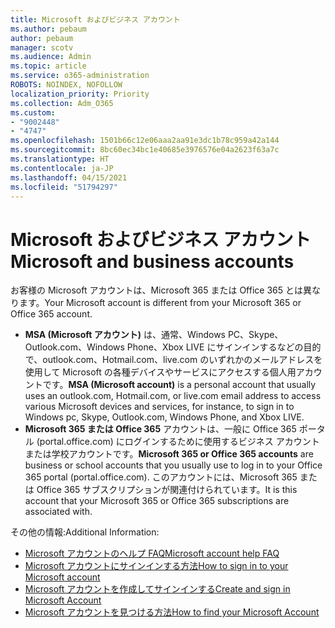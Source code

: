 ```yaml
---
title: Microsoft およびビジネス アカウント
ms.author: pebaum
author: pebaum
manager: scotv
ms.audience: Admin
ms.topic: article
ms.service: o365-administration
ROBOTS: NOINDEX, NOFOLLOW
localization_priority: Priority
ms.collection: Adm_O365
ms.custom:
- "9002448"
- "4747"
ms.openlocfilehash: 1501b66c12e06aaa2aa91e3dc1b78c959a42a144
ms.sourcegitcommit: 8bc60ec34bc1e40685e3976576e04a2623f63a7c
ms.translationtype: HT
ms.contentlocale: ja-JP
ms.lasthandoff: 04/15/2021
ms.locfileid: "51794297"
---
```

# <a name="microsoft-and-business-accounts"></a><span data-ttu-id="9ab96-102">Microsoft およびビジネス アカウント</span><span class="sxs-lookup"><span data-stu-id="9ab96-102">Microsoft and business accounts</span></span>

<span data-ttu-id="9ab96-103">お客様の Microsoft アカウントは、Microsoft 365 または Office 365 とは異なります。</span><span class="sxs-lookup"><span data-stu-id="9ab96-103">Your Microsoft account is different from your Microsoft 365 or Office 365 account.</span></span>

- <span data-ttu-id="9ab96-104">**MSA (Microsoft アカウント)** は、通常、Windows PC、Skype、Outlook.com、Windows Phone、Xbox LIVE にサインインするなどの目的で、outlook.com、Hotmail.com、live.com のいずれかのメールアドレスを使用して Microsoft の各種デバイスやサービスにアクセスする個人用アカウントです。</span><span class="sxs-lookup"><span data-stu-id="9ab96-104">**MSA (Microsoft account)** is a personal account that usually uses an outlook.com, Hotmail.com, or live.com email address to access various Microsoft devices and services, for instance, to sign in to Windows pc, Skype, Outlook.com, Windows Phone, and Xbox LIVE.</span></span>
- <span data-ttu-id="9ab96-105">**Microsoft 365 または Office 365** アカウントは、一般に Office 365 ポータル (portal.office.com) にログインするために使用するビジネス アカウントまたは学校アカウントです。</span><span class="sxs-lookup"><span data-stu-id="9ab96-105">**Microsoft 365 or Office 365 accounts** are business or school accounts that you usually use to log in to your Office 365 portal (portal.office.com).</span></span> <span data-ttu-id="9ab96-106">このアカウントには、Microsoft 365 または Office 365 サブスクリプションが関連付けられています。</span><span class="sxs-lookup"><span data-stu-id="9ab96-106">It is this account that your Microsoft 365 or Office 365 subscriptions are associated with.</span></span>

<span data-ttu-id="9ab96-107">その他の情報:</span><span class="sxs-lookup"><span data-stu-id="9ab96-107">Additional Information:</span></span>

- [<span data-ttu-id="9ab96-108">Microsoft アカウントのヘルプ FAQ</span><span class="sxs-lookup"><span data-stu-id="9ab96-108">Microsoft account help FAQ</span></span>](https://support.microsoft.com/hub/4294457/microsoft-account-help) 
- [<span data-ttu-id="9ab96-109">Microsoft アカウントにサインインする方法</span><span class="sxs-lookup"><span data-stu-id="9ab96-109">How to sign in to your Microsoft account</span></span>](https://support.microsoft.com/help/4028195/microsoft-account-how-to-sign-in)
- [<span data-ttu-id="9ab96-110">Microsoft アカウントを作成してサインインする</span><span class="sxs-lookup"><span data-stu-id="9ab96-110">Create and sign in Microsoft Account</span></span>](https://account.microsoft.com/account)
- [<span data-ttu-id="9ab96-111">Microsoft アカウントを見つける方法</span><span class="sxs-lookup"><span data-stu-id="9ab96-111">How to find your Microsoft Account</span></span>](https://support.microsoft.com/help/13811/microsoft-account-how-to-find)
